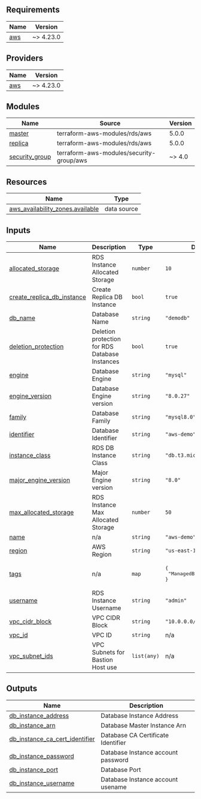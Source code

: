 <!-- BEGIN_TF_DOCS -->
## Requirements

| Name | Version |
|------|---------|
| <a name="requirement_aws"></a> [aws](#requirement\_aws) | ~> 4.23.0 |

## Providers

| Name | Version |
|------|---------|
| <a name="provider_aws"></a> [aws](#provider\_aws) | ~> 4.23.0 |

## Modules

| Name | Source | Version |
|------|--------|---------|
| <a name="module_master"></a> [master](#module\_master) | terraform-aws-modules/rds/aws | 5.0.0 |
| <a name="module_replica"></a> [replica](#module\_replica) | terraform-aws-modules/rds/aws | 5.0.0 |
| <a name="module_security_group"></a> [security\_group](#module\_security\_group) | terraform-aws-modules/security-group/aws | ~> 4.0 |

## Resources

| Name | Type |
|------|------|
| [aws_availability_zones.available](https://registry.terraform.io/providers/hashicorp/aws/latest/docs/data-sources/availability_zones) | data source |

## Inputs

| Name | Description | Type | Default | Required |
|------|-------------|------|---------|:--------:|
| <a name="input_allocated_storage"></a> [allocated\_storage](#input\_allocated\_storage) | RDS Instance Allocated Storage | `number` | `10` | no |
| <a name="input_create_replica_db_instance"></a> [create\_replica\_db\_instance](#input\_create\_replica\_db\_instance) | Create Replica DB Instance | `bool` | `true` | no |
| <a name="input_db_name"></a> [db\_name](#input\_db\_name) | Database Name | `string` | `"demodb"` | no |
| <a name="input_deletion_protection"></a> [deletion\_protection](#input\_deletion\_protection) | Deletion protection for RDS Database Instances | `bool` | `true` | no |
| <a name="input_engine"></a> [engine](#input\_engine) | Database Engine | `string` | `"mysql"` | no |
| <a name="input_engine_version"></a> [engine\_version](#input\_engine\_version) | Database Engine version | `string` | `"8.0.27"` | no |
| <a name="input_family"></a> [family](#input\_family) | Database Family | `string` | `"mysql8.0"` | no |
| <a name="input_identifier"></a> [identifier](#input\_identifier) | Database Identifier | `string` | `"aws-demo"` | no |
| <a name="input_instance_class"></a> [instance\_class](#input\_instance\_class) | RDS DB Instance Class | `string` | `"db.t3.micro"` | no |
| <a name="input_major_engine_version"></a> [major\_engine\_version](#input\_major\_engine\_version) | Major Engine version | `string` | `"8.0"` | no |
| <a name="input_max_allocated_storage"></a> [max\_allocated\_storage](#input\_max\_allocated\_storage) | RDS Instance Max Allocated Storage | `number` | `50` | no |
| <a name="input_name"></a> [name](#input\_name) | n/a | `string` | `"aws-demo"` | no |
| <a name="input_region"></a> [region](#input\_region) | AWS Region | `string` | `"us-east-1"` | no |
| <a name="input_tags"></a> [tags](#input\_tags) | n/a | `map` | <pre>{<br/>  "ManagedBy": "Terraform"<br/>}</pre> | no |
| <a name="input_username"></a> [username](#input\_username) | RDS Instance Username | `string` | `"admin"` | no |
| <a name="input_vpc_cidr_block"></a> [vpc\_cidr\_block](#input\_vpc\_cidr\_block) | VPC CIDR Block | `string` | `"10.0.0.0/8"` | no |
| <a name="input_vpc_id"></a> [vpc\_id](#input\_vpc\_id) | VPC ID | `string` | n/a | yes |
| <a name="input_vpc_subnet_ids"></a> [vpc\_subnet\_ids](#input\_vpc\_subnet\_ids) | VPC Subnets for Bastion Host use | `list(any)` | n/a | yes |

## Outputs

| Name | Description |
|------|-------------|
| <a name="output_db_instance_address"></a> [db\_instance\_address](#output\_db\_instance\_address) | Database Instance Address |
| <a name="output_db_instance_arn"></a> [db\_instance\_arn](#output\_db\_instance\_arn) | Database Master Instance Arn |
| <a name="output_db_instance_ca_cert_identifier"></a> [db\_instance\_ca\_cert\_identifier](#output\_db\_instance\_ca\_cert\_identifier) | Database CA Certificate Identifier |
| <a name="output_db_instance_password"></a> [db\_instance\_password](#output\_db\_instance\_password) | Database Instance account password |
| <a name="output_db_instance_port"></a> [db\_instance\_port](#output\_db\_instance\_port) | Database Port |
| <a name="output_db_instance_username"></a> [db\_instance\_username](#output\_db\_instance\_username) | Database Instance account usename |
<!-- END_TF_DOCS -->